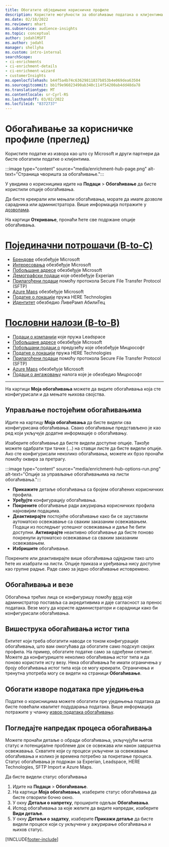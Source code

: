 ```yaml
---
title: Обогатите обједињене корисничке профиле
description: Користите могућности за обогаћивање података о клијентима.
ms.date: 02/18/2022
ms.reviewer: mhart
ms.subservice: audience-insights
ms.topic: conceptual
author: jodahlMSFT
ms.author: jodahl
manager: shellyha
ms.custom: intro-internal
searchScope:
- ci-enrichments
- ci-enrichment-details
- ci-enrichment-wizard
- customerInsights
ms.openlocfilehash: b44f5a4b74c63629811837b853b4e069dea63504
ms.sourcegitcommit: bb1f9e96023490ab340c114f54200ab4dd48da78
ms.translationtype: MT
ms.contentlocale: sr-Cyrl-RS
ms.lasthandoff: 03/02/2022
ms.locfileid: "8372737"
---
```

# <a name="enrichment-for-customer-profiles-preview"></a>Обогаћивање за корисничке профиле (преглед)

Користите податке из извора као што су Microsoft и други партнери да бисте обогатили податке о клијентима.

:::image type="content" source="media/enrichment-hub-page.png" alt-text="Страница чворишта за обогаћивање.":::

У увидима о корисницима идите на **Подаци** > **Обогаћивање** да бисте користили опције обогаћивања.  

Да бисте креирали или мењали обогаћивања, морате да имате дозволе сарадника или администратора. Више информација потражите у [дозволама](permissions.md).

На картици **Откривање**, пронаћи ћете све подржане опције обогаћивања.

# <a name="individual-consumers-b-to-c"></a>[Појединачни потрошачи (B-to-C)](#tab/b2c)

- [Брендове](enrichment-microsoft.md) обезбеђује Microsoft
- [Интересовања](enrichment-microsoft.md) обезбеђује Microsoft
- [Побољшане адресе](enrichment-enhanced-addresses.md) обезбеђује Microsoft 
- [Демографски подаци](enrichment-experian.md) које обезбеђује Experian
- [Прилагођени подаци](enrichment-SFTP-custom-import.md) помоћу протокола Secure File Transfer Protocol (SFTP) 
- [Azure Maps](enrichment-azure-maps.md) обезбеђује Microsoft
- [Податке о локацији](enrichment-here.md) пружа HERE Technologies 
- [Идентитет](enrichment-liveramp.md) обезбедио ЛивеРамп АбилиТец

# <a name="business-accounts-b-to-b"></a>[Пословни налози (B-to-B)](#tab/b2b)

- [Подаци о компанији](enrichment-leadspace.md) које пружа Leadspace
- [Побољшане адресе](enrichment-enhanced-addresses.md) обезбеђује Microsoft 
- [Побољшани подаци о](enrichment-enhanced-company-data.md) предузећу које обезбеђује Мицрософт
- [Податке о локацији](enrichment-here.md) пружа HERE Technologies 
- [Прилагођени подаци](enrichment-SFTP-custom-import.md) помоћу протокола Secure File Transfer Protocol (SFTP) 
- [Azure Maps](enrichment-azure-maps.md) обезбеђује Microsoft
- [Подаци о ангажовању](enrichment-office.md) налога које је обезбедио Мицрософт

---

На картици **Моја обогаћивања** можете да видите обогаћивања која сте конфигурисали и да мењате њихова својства.

## <a name="manage-existing-enrichments"></a>Управљање постојећим обогаћивањима

Идите на картицу **Моја обогаћивања** да бисте видели сва конфигурисана обогаћивања. Свако обогаћивање представљено је као ред који укључује додатне информације о обогаћивању.

Изаберите обогаћивање да бисте видели доступне опције. Такође можете одабрати три тачке (...) на ставци листе да бисте видели опције. Ако сте конфигурисали неколико обогаћивања, можете их брзо пронаћи помоћу оквира за претрагу.

:::image type="content" source="media/enrichment-hub-options-run.png" alt-text="Опције за управљање обогаћивањима на листи обогаћивања.":::

- **Прикажите** детаље обогаћивања са бројем обогаћених корисничких профила.
- **Уређујте** конфигурацију обогаћивања.
- **Покрените** обогаћивање ради ажурирања корисничких профила најновијим подацима.
- **Деактивирајте** постојеће обогаћивање како би се зауставили аутоматско освежавање са сваким заказаним освежавањем. Подаци из последњег успешног освежавања и даље ће бити доступни. **Активирајте** неактивно обогаћивање да бисте поново покренули аутоматско освежавање са сваким заказаним освежавањем.
- **Избришите** обогаћивање.

Покрените или деактивирајте више обогаћивања одједном тако што ћете их изабрати на листи. Опције приказа и уређивања нису доступне као групне радње. Раде само за једно обогаћивање истовремено.

## <a name="enrichments-and-connections"></a>Обогаћивања и везе

Обогаћења трећих лица се конфигуришу помоћу [веза](connections.md) које администратор поставља са акредитивима и даје сагласност за пренос података. Везе могу да користе администратори и сарадници како би конфигурисали обогаћивања.  

## <a name="multiple-enrichments-of-the-same-type"></a>Вишеструка обогаћивања истог типа

Ентитет који треба обогатити наводи се током конфигурације обогаћивања, што вам омогућава да обогатите само подскуп својих профила. На пример, обогатите податке само за одређени сегмент. Можете да конфигуришете неколико обогаћивања истог типа и да поново користите исту везу. Нека обогаћивања ће имати ограничења у броју обогаћивања истог типа која се могу креирати. Ограничења и тренутна употреба могу се видети на страници **Обогаћивање**.

## <a name="enrich-data-sources-before-unification"></a>Обогати изворе података пре уједињења

Податке о корисницима можете обогатити пре уједињења података да бисте повећали квалитет подударања података. Више информација потражите у чланку [извор података обогаћивању](data-sources-enrichment.md).

## <a name="see-the-progress-of-the-enrichment-process"></a>Погледајте напредак процеса обогаћивања

Можете пронаћи детаље о обради обогаћивања, укључујући његов статус и потенцијалне проблеме док се освежава или након завршетка освежавања. Схватите који су процеси укључени за освежавање обогаћивања и колико је времена потребно за покретање процеса. Статус обогаћивања је подржан за Experian, Leadspace, HERE Technologies, SFTP Import и Azure Maps.

Да бисте видели статус обогаћивања

1. Идите на **Подаци** > **Обогаћивање**. 
1. На картици **Моја обогаћивања**, изаберите статус обогаћивања да бисте отворили бочно окно. 
1. У окну **Детаљи о напретку**, проширите одељак **Обогаћивања**. 
1. Испод обогаћивања за које желите да видите напредак, изаберите **Види детаље**. 
1. У окну **Детаљи о задатку**, изаберите **Прикажи детаље** да бисте видели процесе који су укључени у ажурирање обогаћивања и њихов статус. 

[!INCLUDE[footer-include](../includes/footer-banner.md)]
